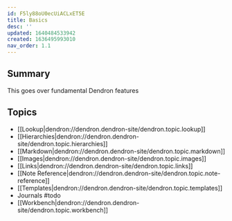 ```yaml
---
id: F5ly88oU0ecUiACLxET5E
title: Basics
desc: ''
updated: 1640484533942
created: 1636495993010
nav_order: 1.1
---
```


## Summary

This goes over fundamental Dendron features

## Topics

- [[Lookup|dendron://dendron.dendron-site/dendron.topic.lookup]] 
- [[Hierarchies|dendron://dendron.dendron-site/dendron.topic.hierarchies]]
- [[Markdown|dendron://dendron.dendron-site/dendron.topic.markdown]]
- [[Images|dendron://dendron.dendron-site/dendron.topic.images]]
- [[Links|dendron://dendron.dendron-site/dendron.topic.links]]
- [[Note Reference|dendron://dendron.dendron-site/dendron.topic.note-reference]]
- [[Templates|dendron://dendron.dendron-site/dendron.topic.templates]]
- Journals #todo
- [[Workbench|dendron://dendron.dendron-site/dendron.topic.workbench]]

